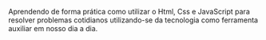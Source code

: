 Aprendendo de forma prática como utilizar o Html, Css e JavaScript para resolver problemas cotidianos utilizando-se da tecnologia como ferramenta auxiliar em nosso dia a dia.
